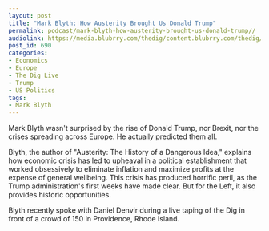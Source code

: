 ```yaml
---
layout: post
title: "Mark Blyth: How Austerity Brought Us Donald Trump​"
permalink: podcast/mark-blyth-how-austerity-brought-us-donald-trump/​/
audiolink: https://media.blubrry.com/thedig/content.blubrry.com/thedig/The_Dig_-_EP11-_Blyth.mp3
post_id: 690
categories: 
- Economics
- Europe
- The Dig Live
- Trump
- US Politics
tags: 
- Mark Blyth
---
```


Mark Blyth wasn't surprised by the rise of Donald Trump, nor Brexit, nor the crises spreading across Europe. He actually predicted them all. 

Blyth, the author of "Austerity: The History of a Dangerous Idea," explains how economic crisis has led to upheaval in a political establishment that worked obsessively to eliminate inflation and maximize profits at the expense of general wellbeing. This crisis has produced horrific peril, as the Trump administration's first weeks have made clear. But for the Left, it also provides historic opportunities.

Blyth recently spoke with Daniel Denvir during a live taping of the Dig in front of a crowd of 150 in Providence, Rhode Island.
